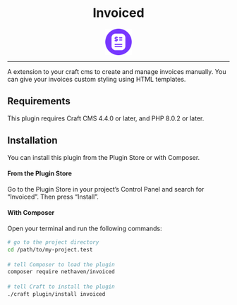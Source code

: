<h1 style="text-align: center;">Invoiced</h1>

<img src="src/icon.svg" alt="Icon Mask" width="60" style="display: block; margin: auto;">

<hr>

A extension to your craft cms to create and manage invoices manually.
You can give your invoices custom styling using HTML templates.

## Requirements

This plugin requires Craft CMS 4.4.0 or later, and PHP 8.0.2 or later.

## Installation

You can install this plugin from the Plugin Store or with Composer.

#### From the Plugin Store

Go to the Plugin Store in your project’s Control Panel and search for “Invoiced”. Then press “Install”.

#### With Composer

Open your terminal and run the following commands:

```bash
# go to the project directory
cd /path/to/my-project.test

# tell Composer to load the plugin
composer require nethaven/invoiced

# tell Craft to install the plugin
./craft plugin/install invoiced
```
